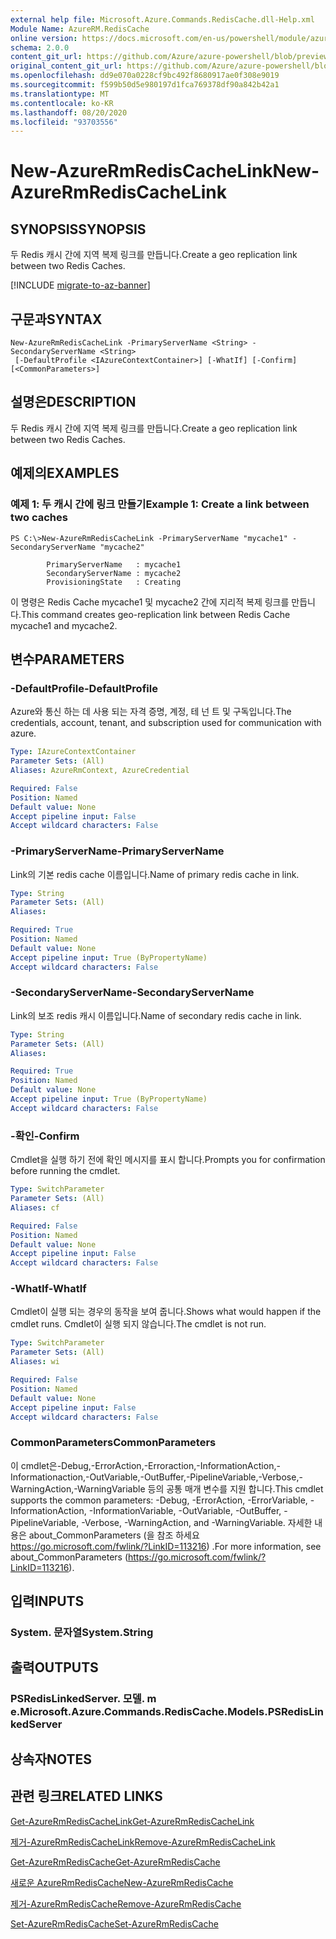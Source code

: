 ```yaml
---
external help file: Microsoft.Azure.Commands.RedisCache.dll-Help.xml
Module Name: AzureRM.RedisCache
online version: https://docs.microsoft.com/en-us/powershell/module/azurerm.rediscache/new-azurermrediscachelink
schema: 2.0.0
content_git_url: https://github.com/Azure/azure-powershell/blob/preview/src/ResourceManager/RedisCache/Commands.RedisCache/help/New-AzureRmRedisCacheLink.md
original_content_git_url: https://github.com/Azure/azure-powershell/blob/preview/src/ResourceManager/RedisCache/Commands.RedisCache/help/New-AzureRmRedisCacheLink.md
ms.openlocfilehash: dd9e070a0228cf9bc492f8680917ae0f308e9019
ms.sourcegitcommit: f599b50d5e980197d1fca769378df90a842b42a1
ms.translationtype: MT
ms.contentlocale: ko-KR
ms.lasthandoff: 08/20/2020
ms.locfileid: "93703556"
---
```

# <span data-ttu-id="e90e3-101">New-AzureRmRedisCacheLink</span><span class="sxs-lookup"><span data-stu-id="e90e3-101">New-AzureRmRedisCacheLink</span></span>

## <span data-ttu-id="e90e3-102">SYNOPSIS</span><span class="sxs-lookup"><span data-stu-id="e90e3-102">SYNOPSIS</span></span>
<span data-ttu-id="e90e3-103">두 Redis 캐시 간에 지역 복제 링크를 만듭니다.</span><span class="sxs-lookup"><span data-stu-id="e90e3-103">Create a geo replication link between two Redis Caches.</span></span>

[!INCLUDE [migrate-to-az-banner](../../includes/migrate-to-az-banner.md)]

## <span data-ttu-id="e90e3-104">구문과</span><span class="sxs-lookup"><span data-stu-id="e90e3-104">SYNTAX</span></span>

```
New-AzureRmRedisCacheLink -PrimaryServerName <String> -SecondaryServerName <String>
 [-DefaultProfile <IAzureContextContainer>] [-WhatIf] [-Confirm] [<CommonParameters>]
```

## <span data-ttu-id="e90e3-105">설명은</span><span class="sxs-lookup"><span data-stu-id="e90e3-105">DESCRIPTION</span></span>
<span data-ttu-id="e90e3-106">두 Redis 캐시 간에 지역 복제 링크를 만듭니다.</span><span class="sxs-lookup"><span data-stu-id="e90e3-106">Create a geo replication link between two Redis Caches.</span></span>

## <span data-ttu-id="e90e3-107">예제의</span><span class="sxs-lookup"><span data-stu-id="e90e3-107">EXAMPLES</span></span>

### <span data-ttu-id="e90e3-108">예제 1: 두 캐시 간에 링크 만들기</span><span class="sxs-lookup"><span data-stu-id="e90e3-108">Example 1: Create a link between two caches</span></span>
```
PS C:\>New-AzureRmRedisCacheLink -PrimaryServerName "mycache1" -SecondaryServerName "mycache2"

        PrimaryServerName   : mycache1
        SecondaryServerName : mycache2
        ProvisioningState   : Creating
```

<span data-ttu-id="e90e3-109">이 명령은 Redis Cache mycache1 및 mycache2 간에 지리적 복제 링크를 만듭니다.</span><span class="sxs-lookup"><span data-stu-id="e90e3-109">This command creates geo-replication link between Redis Cache mycache1 and mycache2.</span></span>

## <span data-ttu-id="e90e3-110">변수</span><span class="sxs-lookup"><span data-stu-id="e90e3-110">PARAMETERS</span></span>

### <span data-ttu-id="e90e3-111">-DefaultProfile</span><span class="sxs-lookup"><span data-stu-id="e90e3-111">-DefaultProfile</span></span>
<span data-ttu-id="e90e3-112">Azure와 통신 하는 데 사용 되는 자격 증명, 계정, 테 넌 트 및 구독입니다.</span><span class="sxs-lookup"><span data-stu-id="e90e3-112">The credentials, account, tenant, and subscription used for communication with azure.</span></span>

```yaml
Type: IAzureContextContainer
Parameter Sets: (All)
Aliases: AzureRmContext, AzureCredential

Required: False
Position: Named
Default value: None
Accept pipeline input: False
Accept wildcard characters: False
```

### <span data-ttu-id="e90e3-113">-PrimaryServerName</span><span class="sxs-lookup"><span data-stu-id="e90e3-113">-PrimaryServerName</span></span>
<span data-ttu-id="e90e3-114">Link의 기본 redis cache 이름입니다.</span><span class="sxs-lookup"><span data-stu-id="e90e3-114">Name of primary redis cache in link.</span></span>

```yaml
Type: String
Parameter Sets: (All)
Aliases:

Required: True
Position: Named
Default value: None
Accept pipeline input: True (ByPropertyName)
Accept wildcard characters: False
```

### <span data-ttu-id="e90e3-115">-SecondaryServerName</span><span class="sxs-lookup"><span data-stu-id="e90e3-115">-SecondaryServerName</span></span>
<span data-ttu-id="e90e3-116">Link의 보조 redis 캐시 이름입니다.</span><span class="sxs-lookup"><span data-stu-id="e90e3-116">Name of secondary redis cache in link.</span></span>

```yaml
Type: String
Parameter Sets: (All)
Aliases:

Required: True
Position: Named
Default value: None
Accept pipeline input: True (ByPropertyName)
Accept wildcard characters: False
```

### <span data-ttu-id="e90e3-117">-확인</span><span class="sxs-lookup"><span data-stu-id="e90e3-117">-Confirm</span></span>
<span data-ttu-id="e90e3-118">Cmdlet을 실행 하기 전에 확인 메시지를 표시 합니다.</span><span class="sxs-lookup"><span data-stu-id="e90e3-118">Prompts you for confirmation before running the cmdlet.</span></span>

```yaml
Type: SwitchParameter
Parameter Sets: (All)
Aliases: cf

Required: False
Position: Named
Default value: None
Accept pipeline input: False
Accept wildcard characters: False
```

### <span data-ttu-id="e90e3-119">-WhatIf</span><span class="sxs-lookup"><span data-stu-id="e90e3-119">-WhatIf</span></span>
<span data-ttu-id="e90e3-120">Cmdlet이 실행 되는 경우의 동작을 보여 줍니다.</span><span class="sxs-lookup"><span data-stu-id="e90e3-120">Shows what would happen if the cmdlet runs.</span></span>
<span data-ttu-id="e90e3-121">Cmdlet이 실행 되지 않습니다.</span><span class="sxs-lookup"><span data-stu-id="e90e3-121">The cmdlet is not run.</span></span>

```yaml
Type: SwitchParameter
Parameter Sets: (All)
Aliases: wi

Required: False
Position: Named
Default value: None
Accept pipeline input: False
Accept wildcard characters: False
```

### <span data-ttu-id="e90e3-122">CommonParameters</span><span class="sxs-lookup"><span data-stu-id="e90e3-122">CommonParameters</span></span>
<span data-ttu-id="e90e3-123">이 cmdlet은-Debug,-ErrorAction,-Erroraction,-InformationAction,-Informationaction,-OutVariable,-OutBuffer,-PipelineVariable,-Verbose,-WarningAction,-WarningVariable 등의 공통 매개 변수를 지원 합니다.</span><span class="sxs-lookup"><span data-stu-id="e90e3-123">This cmdlet supports the common parameters: -Debug, -ErrorAction, -ErrorVariable, -InformationAction, -InformationVariable, -OutVariable, -OutBuffer, -PipelineVariable, -Verbose, -WarningAction, and -WarningVariable.</span></span> <span data-ttu-id="e90e3-124">자세한 내용은 about_CommonParameters (을 참조 하세요 https://go.microsoft.com/fwlink/?LinkID=113216) .</span><span class="sxs-lookup"><span data-stu-id="e90e3-124">For more information, see about_CommonParameters (https://go.microsoft.com/fwlink/?LinkID=113216).</span></span>

## <span data-ttu-id="e90e3-125">입력</span><span class="sxs-lookup"><span data-stu-id="e90e3-125">INPUTS</span></span>

### <span data-ttu-id="e90e3-126">System. 문자열</span><span class="sxs-lookup"><span data-stu-id="e90e3-126">System.String</span></span>

## <span data-ttu-id="e90e3-127">출력</span><span class="sxs-lookup"><span data-stu-id="e90e3-127">OUTPUTS</span></span>

### <span data-ttu-id="e90e3-128">PSRedisLinkedServer. 모델. m e.</span><span class="sxs-lookup"><span data-stu-id="e90e3-128">Microsoft.Azure.Commands.RedisCache.Models.PSRedisLinkedServer</span></span>

## <span data-ttu-id="e90e3-129">상속자</span><span class="sxs-lookup"><span data-stu-id="e90e3-129">NOTES</span></span>

## <span data-ttu-id="e90e3-130">관련 링크</span><span class="sxs-lookup"><span data-stu-id="e90e3-130">RELATED LINKS</span></span>

[<span data-ttu-id="e90e3-131">Get-AzureRmRedisCacheLink</span><span class="sxs-lookup"><span data-stu-id="e90e3-131">Get-AzureRmRedisCacheLink</span></span>](./Get-AzureRmRedisCacheLink.md)

[<span data-ttu-id="e90e3-132">제거-AzureRmRedisCacheLink</span><span class="sxs-lookup"><span data-stu-id="e90e3-132">Remove-AzureRmRedisCacheLink</span></span>](./Remove-AzureRmRedisCacheLink.md)

[<span data-ttu-id="e90e3-133">Get-AzureRmRedisCache</span><span class="sxs-lookup"><span data-stu-id="e90e3-133">Get-AzureRmRedisCache</span></span>](./Get-AzureRmRedisCache.md)

[<span data-ttu-id="e90e3-134">새로운 AzureRmRedisCache</span><span class="sxs-lookup"><span data-stu-id="e90e3-134">New-AzureRmRedisCache</span></span>](./New-AzureRmRedisCache.md)

[<span data-ttu-id="e90e3-135">제거-AzureRmRedisCache</span><span class="sxs-lookup"><span data-stu-id="e90e3-135">Remove-AzureRmRedisCache</span></span>](./Remove-AzureRmRedisCache.md)

[<span data-ttu-id="e90e3-136">Set-AzureRmRedisCache</span><span class="sxs-lookup"><span data-stu-id="e90e3-136">Set-AzureRmRedisCache</span></span>](./Set-AzureRmRedisCache.md)
